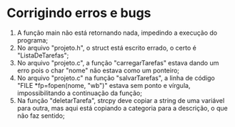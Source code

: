 # Corrigindo erros e bugs

1. A função main não está retornando nada, impedindo a execução do programa;
2. No arquivo "projeto.h", o struct está escrito errado, o certo é "ListaDeTarefas";
3. No arquivo "projeto.c", a função "carregarTarefas" estava dando um erro pois o char "nome" não estava como um ponteiro;
4. No arquivo "projeto.c" na função "salvarTarefas", a linha de código "FILE *fp=fopen(nome, "wb")" estava sem ponto e vírgula, impossibilitando a continuação da função;  
5. Na função "deletarTarefa", strcpy deve copiar a string de uma variável para outra, mas aqui está copiando a categoria para a descrição, o que não faz sentido;